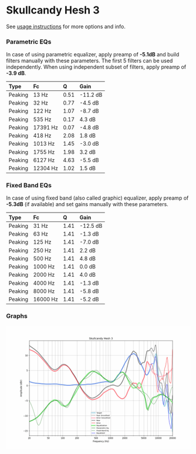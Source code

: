 # Skullcandy Hesh 3
See [usage instructions](https://github.com/jaakkopasanen/AutoEq#usage) for more options and info.

### Parametric EQs
In case of using parametric equalizer, apply preamp of **-5.1dB** and build filters manually
with these parameters. The first 5 filters can be used independently.
When using independent subset of filters, apply preamp of **-3.9 dB**.

| Type    | Fc       |    Q | Gain     |
|:--------|:---------|:-----|:---------|
| Peaking | 13 Hz    | 0.51 | -11.2 dB |
| Peaking | 32 Hz    | 0.77 | -4.5 dB  |
| Peaking | 122 Hz   | 1.07 | -8.7 dB  |
| Peaking | 535 Hz   | 0.17 | 4.3 dB   |
| Peaking | 17391 Hz | 0.07 | -4.8 dB  |
| Peaking | 418 Hz   | 2.08 | 1.8 dB   |
| Peaking | 1013 Hz  | 1.45 | -3.0 dB  |
| Peaking | 1755 Hz  | 1.98 | 3.2 dB   |
| Peaking | 6127 Hz  | 4.63 | -5.5 dB  |
| Peaking | 12304 Hz | 1.02 | 1.5 dB   |

### Fixed Band EQs
In case of using fixed band (also called graphic) equalizer, apply preamp of **-5.3dB**
(if available) and set gains manually with these parameters.

| Type    | Fc       |    Q | Gain     |
|:--------|:---------|:-----|:---------|
| Peaking | 31 Hz    | 1.41 | -12.5 dB |
| Peaking | 63 Hz    | 1.41 | -1.3 dB  |
| Peaking | 125 Hz   | 1.41 | -7.0 dB  |
| Peaking | 250 Hz   | 1.41 | 2.2 dB   |
| Peaking | 500 Hz   | 1.41 | 4.8 dB   |
| Peaking | 1000 Hz  | 1.41 | 0.0 dB   |
| Peaking | 2000 Hz  | 1.41 | 4.0 dB   |
| Peaking | 4000 Hz  | 1.41 | -1.3 dB  |
| Peaking | 8000 Hz  | 1.41 | -5.8 dB  |
| Peaking | 16000 Hz | 1.41 | -5.2 dB  |

### Graphs
![](./Skullcandy%20Hesh%203.png)